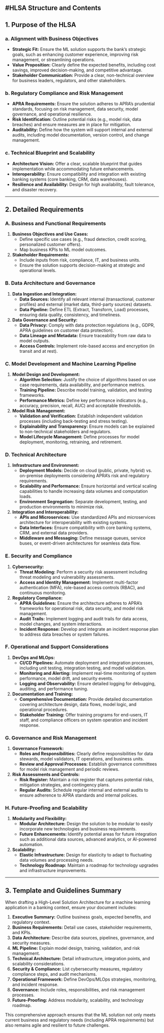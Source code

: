 #HLSA Structure and Contents
---

## 1. Purpose of the HLSA

### a. Alignment with Business Objectives
- **Strategic Fit:** Ensure the ML solution supports the bank’s strategic goals, such as enhancing customer experience, improving risk management, or streamlining operations.
- **Value Proposition:** Clearly define the expected benefits, including cost savings, improved decision-making, and competitive advantage.
- **Stakeholder Communication:** Provide a clear, non-technical overview for business leaders, regulators, and other stakeholders.

### b. Regulatory Compliance and Risk Management
- **APRA Requirements:** Ensure the solution adheres to APRA’s prudential standards, focusing on risk management, data security, model governance, and operational resilience.
- **Risk Identification:** Outline potential risks (e.g., model risk, data breaches) and ensure measures are in place for mitigation.
- **Auditability:** Define how the system will support internal and external audits, including model documentation, version control, and change management.

### c. Technical Blueprint and Scalability
- **Architecture Vision:** Offer a clear, scalable blueprint that guides implementation while accommodating future enhancements.
- **Interoperability:** Ensure compatibility and integration with existing banking systems (core banking, CRM, data warehouses).
- **Resilience and Availability:** Design for high availability, fault tolerance, and disaster recovery.

---

## 2. Detailed Requirements

### A. Business and Functional Requirements
1. **Business Objectives and Use Cases:**
   - Define specific use cases (e.g., fraud detection, credit scoring, personalized customer offers).
   - Map business KPIs to ML model outcomes.
2. **Stakeholder Requirements:**
   - Include inputs from risk, compliance, IT, and business units.
   - Ensure the solution supports decision-making at strategic and operational levels.

### B. Data Architecture and Governance
1. **Data Ingestion and Integration:**
   - **Data Sources:** Identify all relevant internal (transactional, customer profiles) and external (market data, third-party sources) datasets.
   - **Data Pipeline:** Define ETL (Extract, Transform, Load) processes, ensuring data quality, consistency, and timeliness.
2. **Data Governance and Security:**
   - **Data Privacy:** Comply with data protection regulations (e.g., GDPR, APRA guidelines on customer data protection).
   - **Data Lineage and Metadata:** Ensure traceability from raw data to model outputs.
   - **Access Controls:** Implement role-based access and encryption (in transit and at rest).

### C. Model Development and Machine Learning Pipeline
1. **Model Design and Development:**
   - **Algorithm Selection:** Justify the choice of algorithms based on use case requirements, data availability, and performance metrics.
   - **Training Pipeline:** Describe model training, validation, and testing frameworks.
   - **Performance Metrics:** Define key performance indicators (e.g., accuracy, precision, recall, AUC) and acceptable thresholds.
2. **Model Risk Management:**
   - **Validation and Verification:** Establish independent validation processes (including back-testing and stress testing).
   - **Explainability and Transparency:** Ensure models can be explained to non-technical stakeholders and regulators.
   - **Model Lifecycle Management:** Define processes for model deployment, monitoring, retraining, and retirement.

### D. Technical Architecture
1. **Infrastructure and Environment:**
   - **Deployment Models:** Decide on cloud (public, private, hybrid) vs. on-premise deployments considering APRA’s risk and regulatory requirements.
   - **Scalability and Performance:** Ensure horizontal and vertical scaling capabilities to handle increasing data volumes and computation loads.
   - **Environment Segregation:** Separate development, testing, and production environments to minimize risk.
2. **Integration and Interoperability:**
   - **APIs and Microservices:** Use standardized APIs and microservices architecture for interoperability with existing systems.
   - **Data Interfaces:** Ensure compatibility with core banking systems, CRM, and external data providers.
   - **Middleware and Messaging:** Define message queues, service buses, or event-driven architectures for seamless data flow.

### E. Security and Compliance
1. **Cybersecurity:**
   - **Threat Modeling:** Perform a security risk assessment including threat modeling and vulnerability assessments.
   - **Access and Identity Management:** Implement multi-factor authentication (MFA), role-based access controls (RBAC), and continuous monitoring.
2. **Regulatory Compliance:**
   - **APRA Guidelines:** Ensure the architecture adheres to APRA’s frameworks for operational risk, data security, and model risk management.
   - **Audit Trails:** Implement logging and audit trails for data access, model changes, and system interactions.
   - **Incident Response:** Develop and integrate an incident response plan to address data breaches or system failures.

### F. Operational and Support Considerations
1. **DevOps and MLOps:**
   - **CI/CD Pipelines:** Automate deployment and integration processes, including unit testing, integration testing, and model validation.
   - **Monitoring and Alerting:** Implement real-time monitoring of system performance, model drift, and security events.
   - **Logging and Observability:** Ensure detailed logging for debugging, auditing, and performance tuning.
2. **Documentation and Training:**
   - **Comprehensive Documentation:** Provide detailed documentation covering architecture design, data flows, model logic, and operational procedures.
   - **Stakeholder Training:** Offer training programs for end-users, IT staff, and compliance officers on system operation and incident response.

### G. Governance and Risk Management
1. **Governance Framework:**
   - **Roles and Responsibilities:** Clearly define responsibilities for data stewards, model validators, IT operations, and business units.
   - **Review and Approval Processes:** Establish governance committees for model risk management and periodic reviews.
2. **Risk Assessments and Controls:**
   - **Risk Register:** Maintain a risk register that captures potential risks, mitigation strategies, and contingency plans.
   - **Regular Audits:** Schedule regular internal and external audits to ensure adherence to APRA standards and internal policies.

### H. Future-Proofing and Scalability
1. **Modularity and Flexibility:**
   - **Modular Architecture:** Design the solution to be modular to easily incorporate new technologies and business requirements.
   - **Future Enhancements:** Identify potential areas for future integration such as additional data sources, advanced analytics, or AI-powered automation.
2. **Scalability:**
   - **Elastic Infrastructure:** Design for elasticity to adapt to fluctuating data volumes and processing needs.
   - **Technology Roadmap:** Maintain a roadmap for technology upgrades and infrastructure improvements.

---

## 3. Template and Guidelines Summary

When drafting a High-Level Solution Architecture for a machine learning application in a banking context, ensure your document includes:

1. **Executive Summary:** Outline business goals, expected benefits, and regulatory context.
2. **Business Requirements:** Detail use cases, stakeholder requirements, and KPIs.
3. **Data Architecture:** Describe data sources, pipelines, governance, and security measures.
4. **ML Pipeline:** Explain model design, training, validation, and risk management.
5. **Technical Architecture:** Detail infrastructure, integration points, and scalability considerations.
6. **Security & Compliance:** List cybersecurity measures, regulatory compliance steps, and audit mechanisms.
7. **Operational Framework:** Define DevOps/MLOps strategies, monitoring, and incident response.
8. **Governance:** Include roles, responsibilities, and risk management processes.
9. **Future-Proofing:** Address modularity, scalability, and technology roadmap.

This comprehensive approach ensures that the ML solution not only meets current business and regulatory needs (including APRA requirements) but also remains agile and resilient to future challenges.

